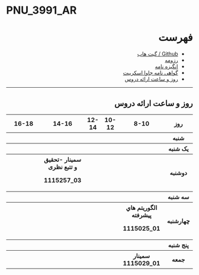 # PNU_3991_AR
<div dir="rtl">
  <h1>فهرست  </h1>
  
 <ul>
   <li>
    <a href='https://github.com/raminaminnia' >Github / گیت هاب</a>
   </li>
  <li>
    <a href='https://github.com/raminaminnia/PNU_3991_AR/edit/main/Resume/MyResume.pdf' >رزومه</a>
    </li>
  <li>
    <a href='https://github.com/raminaminnia/PNU_3991_AR/edit/main/Statement of Purpose/Statement of Purpose.pdf' >انگیزه نامه</a>
    </li>
 
 <li>
    <a href='https://github.com/raminaminnia/PNU_3991_AR/edit/main/Certificate/cert-1024-20480032.pdf' >گواهی نامه جاوا اسکریپت</a>
    </li>
 

<li>
    <a href='#courses' >روز و ساعت ارائه دروس</a>
   </li>
  </ul>  
  <hr>
  
  <h2>
	<a name="courses">
روز و ساعت ارائه دروس
<a>
</h2>
<div dir="ltr">
<table width="100%">
  <tbody><tr>
    <th width="317">16-18</th>
    <th>14-16</th>
    <th>12-14</th>
    <th>10-12</th>
    <th width="132">8-10</th>
    <th width="51">روز</th>
  </tr>
  <tr>
    <th width="317">&nbsp;</th>
    <th>&nbsp;</th>
    <th>&nbsp;</th>
    <th></th>
    <th width="132"></th>
    <th width="51">شنبه</th>
  </tr>
   <tr>
    <th width="317"></th>
    <th></th>
    <th></th>
    <th></th>
    <th width="132"></th>
    <th width="51">&#1740;ک شنبه</th>
  </tr>
   <tr>
     <th width="317">&nbsp;</th>
     <th>سم&#1740;نار -تحق&#1740;ق و تتبع نظر&#1740;<p>1115257_03</th>
     <th>&nbsp;</th>
     <th>&nbsp;</th>
    <th width="132"></th>   
    <th width="51">دوشنبه</th>
  </tr>
   <tr>
    <th width="317"></th>
    <th></th>
    <th></th>
    <th></th>
    <th width="132"></th>
    <th width="51">سه شنبه</th>
  </tr>
   <tr>
    <th width="317"></th>
    <th></th>
    <th></th>
    <th></th>
     <th width="132">
		الگوريتم هاي پيشرفته 
	   <p>  1115025_01</th>
    <th width="51">چهارشنبه</th>
  </tr>
   <tr>
    <th width="317">&nbsp;</th>
     <th>&nbsp;</th>
     <th>&nbsp;</th>
     <th>&nbsp;</th>
    <th width="132">&nbsp;</th>
    <th width="51">پنج شنبه</th>
  </tr>
   <tr>
    <th width="317"></th>
     <th>&nbsp;</th>
     <th>&nbsp;</th>
     <th>&nbsp;</th>
    <th width="132">سم&#1740;نار<br>
	1115029_01</th>
    <th width="51">جمعه</th>
  </tr>
</tbody></table>
</div>

   
   
   
</div>
